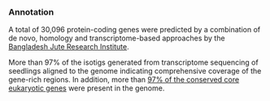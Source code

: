 ### Annotation

A total of 30,096 protein-coding genes were predicted by a combination
of de novo, homology and transcriptome-based approaches by the
[Bangladesh Jute Research
Institute](http://europepmc.org/abstract/MED/28134914).

More than 97% of the isotigs generated from transcriptome sequencing of
seedlings aligned to the genome indicating comprehensive coverage of the
gene-rich regions. In addition, more than [97% of the conserved core
eukaryotic genes](http://europepmc.org/abstract/MED/17332020) were
present in the genome.
